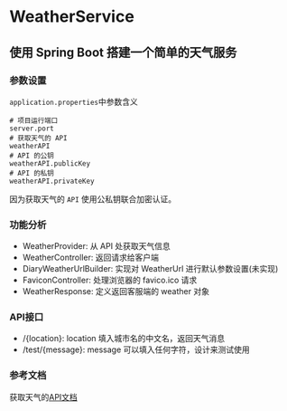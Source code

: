 # WeatherService

## 使用 Spring Boot 搭建一个简单的天气服务

### 参数设置
`application.properties`中参数含义
```shell
# 项目运行端口
server.port
# 获取天气的 API
weatherAPI
# API 的公钥
weatherAPI.publicKey
# API 的私钥
weatherAPI.privateKey
```
因为获取天气的 `API` 使用公私钥联合加密认证。

### 功能分析
* WeatherProvider: 从 API 处获取天气信息
* WeatherController: 返回请求给客户端
* DiaryWeatherUrlBuilder: 实现对 WeatherUrl 进行默认参数设置(未实现)
* FaviconController: 处理浏览器的 favico.ico 请求
* WeatherResponse: 定义返回客服端的 weather 对象

### API接口
* /{location}: location 填入城市名的中文名，返回天气消息
* /test/{message}: message 可以填入任何字符，设计来测试使用

### 参考文档
获取天气的[API文档](https://seniverse.yuque.com/books/share/e52aa43f-8fe9-4ffa-860d-96c0f3cf1c49/sdnhw8)